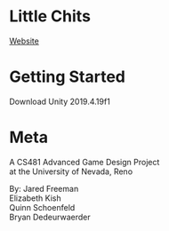 # Little Chits

[Website](https://sites.google.com/nevada.unr.edu/littlechits/home)

# Getting Started

Download Unity 2019.4.19f1

# Meta

A CS481 Advanced Game Design Project  
at the University of Nevada, Reno

By:
Jared Freeman  
Elizabeth Kish  
Quinn Schoenfeld  
Bryan Dedeurwaerder  
